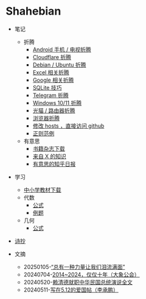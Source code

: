 # Shahebian

- 笔记

  - 折腾
    - [Android 手机 / 电视折腾](./article/note-z-turn-android.md)
    - [Cloudflare 折腾](./article/note-z-turn-cloudflare.md)
    - [Debian / Ubuntu 折腾](./article/note-z-turn-debian-ubuntu.md)
    - [Excel 相关折腾](./article/note-z-turn-excel.md)
    - [Google 相关折腾](./article/note-z-turn-google.md)
    - [SQLite 技巧](./article/note-z-turn-sqlite.md)
    - [Telegram 折腾](./article/note-z-turn-telegram.md)
    - [Windows 10/11 折腾](./article/note-z-turn-windows-10-11.md)
    - [光猫 / 路由器折腾](./article/note-z-turn-modem-router.md)
    - [浏览器折腾](./article/note-z-turn-browser.md)
    - [修改 hosts ，直接访问 github](./article/note-github-hosts.md)
    - [正则范例](./article/note-regexp-example.md)
  - 有意思
    - [书籍杂志下载](./article/note-book-magazine.md)
    - [来自 X 的知识](./article/note-things-from-x.md)
    - [有意思的知乎日报](./article/note-zhihu-daily.md)

- 学习

  - [中小学教材下载](./article/note-textbook-download.md)
  - 代数
    - [公式](./article/study-algebra-formula.md)
    - [例题](./article/study-algebra-example.md)
  - 几何
    - [公式](./article/study-geometry-formula.md)

- [诗抄](./poem.md)

- 文摘

  - 20250105-[“总有一种力量让我们泪流满面”](https://chinadigitaltimes.net/chinese/362968.html)
  - 20240704-[2014~2024，仅仅十年（大象公会）](https://chinadigitaltimes.net/chinese/709422.html)
  - 20240520-[赖清德就职中华民国总统演说全文](./article/digest-lai-speech.md)
  - 20240511-[写在5.12的爱国帖（李承鹏）](./article/digest-512.md)
